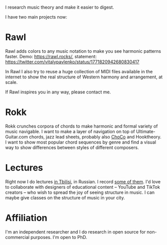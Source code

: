 I research music theory and make it easier to digest. 

I have two main projects now:

# Rawl

Rawl adds colors to any music notation to make you see harmonic patterns faster. Demo: https://rawl.rocks/, statement: https://twitter.com/vitalypavlenko/status/1771820942680830417 

In Rawl I also try to reuse a huge collection of MIDI files available in the internet to show the real structure of Western harmony and arrangement, at scale.

If Rawl inspires you in any way, please contact me.

# Rokk

Rokk crunches corpora of chords to make harmonic and formal variety of music navigable. I want to make a layer of navigation on top of Ultimate-Guitar.com chords, jazz lead sheets, probably also [ChoCo](https://github.com/smashub/choco) and Hooktheory. I want to show most popular chord sequences by genre and find a visual way to show differences between styles of different composers.

# Lectures

Right now I do lectures [in Tbilisi](https://t.me/f0rthsp4ce), in Russian. I record [some of them](https://t.me/keetezh/1055). I'd love to collaborate with designers of educational content – YouTube and TikTok creators – who wish to spread the joy of seeing structure in music. I can maybe give classes on the structure of music in your city.

# Affiliation

I'm an independent researcher and I do research in open source for non-commercial purposes. I'm open to PhD.
